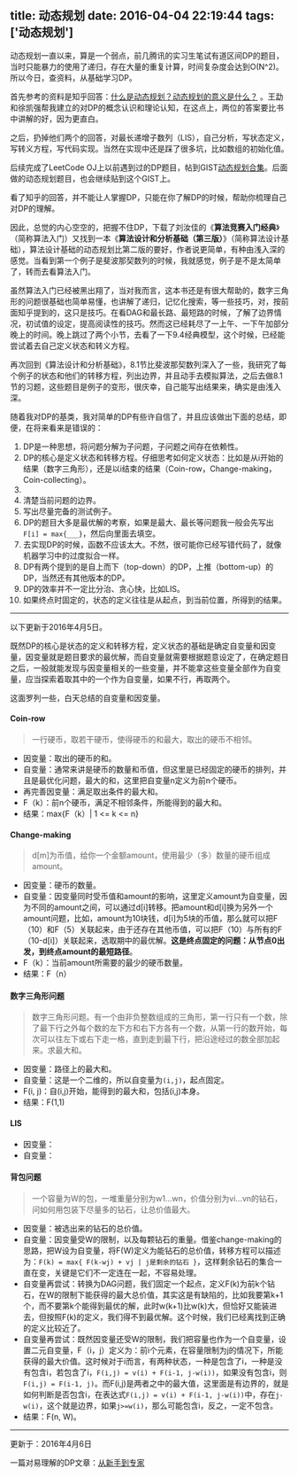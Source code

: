 title: 动态规划
date: 2016-04-04 22:19:44
tags: ['动态规划']
---

动态规划一直以来，算是一个弱点，前几腾讯的实习生笔试有道区间DP的题目，当时只能暴力的使用了递归，存在大量的重复计算，时间复杂度会达到O(N^2)。所以今日，查资料，从基础学习DP。


<!--more-->

首先参考的资料是知乎回答：[什么是动态规划？动态规划的意义是什么？](https://www.zhihu.com/topic/19660018) 。王勐和徐凯强帮我建立的对DP的概念认识和理论认知，在这点上，两位的答案要比书中讲解的好，因为更直白。


之后，扔掉他们两个的回答，对最长递增子数列（LIS），自己分析，写状态定义，写转义方程，写代码实现。当然在实现中还是踩了很多坑，比如数组的初始化值。


后续完成了LeetCode OJ上以前遇到过的DP题目，帖到GIST[动态规划合集](https://gist.github.com/Shitaibin/06c0eef2a077c7879ed69338c9fd9560)。后面做的动态规划题目，也会继续贴到这个GIST上。


看了知乎的回答，并不能让人掌握DP，只能在你了解DP的时候，帮助你梳理自己对DP的理解。


因此，总觉的内心空空的，把握不住DP，下载了刘汝佳的《**算法竞赛入门经典**》（简称算法入门）又找到一本《**算法设计和分析基础（第三版）**》（简称算法设计基础），算法设计基础的动态规划比第二版的要好，作者说更简单，有种由浅入深的感觉。当看到第一个例子是斐波那契数列的时候，我就感觉，例子是不是太简单了，转而去看算法入门。

虽然算法入门已经被黑出翔了，当对我而言，这本书还是有很大帮助的，数字三角形的问题很基础也简单易懂，也讲解了递归，记忆化搜索，等一些技巧，对，按前面知乎提到的，这只是技巧。在看DAG和最长路、最短路的时候，了解了边界情况，初试值的设定，提高阅读性的技巧。然而这已经耗尽了一上午、一下午加部分晚上的时间。晚上跳过了两个小节，去看了一下9.4经典模型，这个时候，已经能尝试着去自己定义状态和转义方程。


再次回到《算法设计和分析基础》，8.1节比斐波那契数列深入了一些，我研究了每个例子的状态和他们的转移方程，列出边界，并且动手去模拟算法，之后去做8.1节的习题，这些题目是例子的变形，很庆幸，自己能写出结果来，确实是由浅入深。


随着我对DP的基类，我对简单的DP有些许自信了，并且应该做出下面的总结，即便，在将来看来是错误的：

1. DP是一种思想，将问题分解为子问题，子问题之间存在依赖性。
2. DP的核心是定义状态和转移方程。仔细思考如何定义状态：比如是从i开始的结果（数字三角形），还是以i结束的结果（Coin-row，Change-making，Coin-collecting）。
1. 
3. 清楚当前问题的边界。
3. 写出尽量完备的测试例子。
4. DP的题目大多是最优解的考察，如果是最大、最长等问题我一般会先写出`F[i] = max{___}`，然后向里面去填空。
5. 去实现DP的时候，函数不应该太大。不然，很可能你已经写错代码了，就像机器学习中的过度拟合一样。
6. DP有两个提到的是自上而下（top-down）的DP，上推（bottom-up）的DP，当然还有其他版本的DP。
7. DP的效率并不一定比分治、贪心快，比如LIS。
8. 如果终点时固定的，状态的定义往往是从起点，到当前位置，所得到的结果。


-----------------


以下更新于2016年4月5日。


既然DP的核心是状态的定义和转移方程，定义状态的基础是确定自变量和因变量，因变量就是题目要求的最优解，而自变量就需要根据题意设定了，在确定题目之后，一般就能发现与因变量相关的一些变量，并不能拿这些变量全部作为自变量，应当探索着取其中的一个作为自变量，如果不行，再取两个。


这面罗列一些，白天总结的自变量和因变量。


#### Coin-row

> 一行硬币，取若干硬币，使得硬币的和最大，取出的硬币不相邻。

- 因变量：取出的硬币的和。
- 自变量：通常来讲是硬币的数量和币值，但这里是已经固定的硬币的排列，并且是最优化问题，最大的和，这里把自变量n定义为前n个硬币。
- 再完善因变量：满足取出条件的最大和。
- F（k）：前n个硬币，满足不相邻条件，所能得到的最大和。
- 结果：max{F（k）| 1 <= k <= n}

#### Change-making

> d[m]为币值，给你一个金额amount，使用最少（多）数量的硬币组成amount。

- 因变量：硬币的数量。
- 自变量：因变量同时受币值和amount的影响，这里定义amount为自变量，因为不同的amount之间，可以通过d[i]转移。把amount和d[i]换为另外一个amount问题，比如，amount为10块钱，d[i]为5块的币值，那么就可以把F（10）和F（5）关联起来，由于还存在其他币值，可以把F（10）与所有的F（10-d[i]）关联起来，选取期中的最优解。**这是终点固定的问题：从节点0出发，到终点amount的最短路径**。
- F（k）：当前amount所需要的最少的硬币数量。
- 结果：F（n）

#### 数字三角形问题

> 数字三角形问题。有一个由非负整数组成的三角形，第一行只有一个数，除了最下行之外每个数的左下方和右下方各有一个数，从第一行的数开始，每次可以往左下或右下走一格，直到走到最下行，把沿途经过的数全部加起来。求最大和。


- 因变量：路径上的最大和。
- 自变量：这是一个二维的，所以自变量为`(i,j)`，起点固定。
- F(i, j)：自(i,j)开始，能得到的最大和，包括(i,j)本身。
- 结果：F(1,1)

#### LIS

- 因变量：
- 自变量：



#### 背包问题


> 一个容量为W的包，一堆重量分别为w1...wn，价值分别为vi...vn的钻石，问如何用包装下尽量多的钻石，让总价值最大。

- 因变量：被选出来的钻石的总价值。
- 自变量：因变量受W的限制，以及每颗钻石的重量。借鉴change-making的思路，把W设为自变量，将F(W)定义为能钻石的总价值，转移方程可以描述为：`F(k) = max{ F(k-wj) + vj | j是剩余的钻石 }`，这样剩余钻石的集合一直在变，关键是它们不一定连在一起，不容易处理。
- 自变量再尝试：转换为DAG问题，我们固定一个起点，定义F(k)为前k个钻石，在W的限制下能获得的最大总价值，其实这是有缺陷的，比如我要第k+1个，而不要第k个能得到最优的解，此时w(k+1)比w(k)大，但恰好又能装进去，但按照F(k)的定义，我们得不到最优解。这个时候，我们已经离找到正确的定义比较近了。
- 自变量再尝试：既然因变量还受W的限制，我们把容量也作为一个自变量，设置二元自变量，F（i，j）定义为：前i个元素，在容量限制为j的情况下，所能获得的最大价值。这时候对于i而言，有两种状态，一种是包含了i，一种是没有包含i，若包含了i，`F(i,j) = v(i) + F(i-1, j-w(i))`，如果没有包含i，则`F(i,j) = F(i-1, j)`。而F(i,j)是两者之中的最大值，这里面是有边界的，就是如何判断是否包含i，在表达式`F(i,j) = v(i) + F(i-1, j-w(i))`中，存在`j-w(i)`，这个就是边界，如果`j>=w(i)`，那么可能包含i，反之，一定不包含。
- 结果：F(n, W)。



---------------

更新于：2016年4月6日

一篇对易理解的DP文章：[从新手到专家](http://www.hawstein.com/posts/dp-novice-to-advanced.html)
